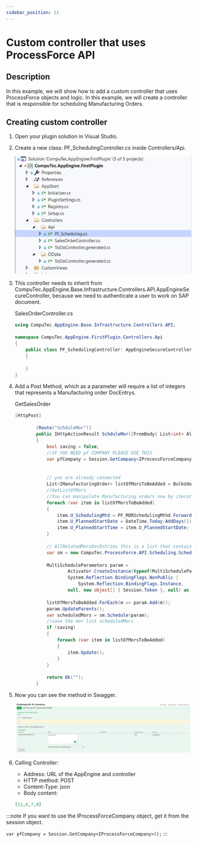 ```yaml
---
sidebar_position: 11
---
```


# Custom controller that uses ProcessForce API

## Description

In this example, we will show how to add a custom controller that uses ProcessForce objects and logic. In this example, we will create a controller that is responsible for scheduling Manufacturing Orders.

## Creating custom controller

1. Open your plugin solution in Visual Studio.
2. Create a new class: PF_SchedulingController.cs inside Controllers/Api.

    ![List](./media/custom-controller-pf-api/cc-pf-api-01.webp)
3. This controller needs to inherit from CompuTec.AppEngine.Base.Infrastructure.Controllers.API.AppEngineSecureController, because we need to authenticate a user to work on SAP document.

    SalesOrderController.cs

    ```csharp
    using CompuTec.AppEngine.Base.Infrastructure.Controllers.API;

    namespace CompuTec.AppEngine.FirstPlugin.Controllers.Api
    {
        public class PF_SchedulingController: AppEngineSecureController
        {

        }
    }
    ```

4. Add a Post Method, which as a parameter will require a list of integers that represents a Manufacturing order DocEntrys.

    GetSalesOrder

    ```csharp
    [HttpPost]

            [Route("SchduleMor")]
            public IHttpActionResult SchduleMor([FromBody] List<int> AllRelatedMorsDocEntries)
            {
                bool saving = false;
                //iF YOU NEED pf COMPANY PLEASE USE THIS
                var pfCompany = Session.GetCompany<IProcessForceCompany>();


                // you are already connected
                List<IManufacturingOrder> listOfMorsToBeAdded = BulkUdoConverter.GetBulkObjects<IManufacturingOrder, int>(Session.Token, ObjectTypes.ManufacturingOrder, AllRelatedMorsDocEntries);
                //GetListOfMors
                //You can manipulate Manufacturing orders now by iterating them and injest all the logic
                foreach (var item in listOfMorsToBeAdded)
                {
                    item.U_SchedulingMtd = PF_MORSchedulingMthd.Forward;
                    item.U_PlannedStartDate = DateTime.Today.AddDays(1);
                    item.U_PlannedStartTime = item.U_PlannedStartDate;
                }

                // AllRelatedMorsDocEntries this is a list that contains docentry of MORS to be scheduled on one run
                var sm = new CompuTec.ProcessForce.API.Scheduling.ScheduleManager(Session.Token);

                MultiScheduleParameters param =
                        Activator.CreateInstance(typeof(MultiScheduleParameters),
                        System.Reflection.BindingFlags.NonPublic |
                            System.Reflection.BindingFlags.Instance,
                        null, new object[] { Session.Token }, null) as MultiScheduleParameters;

                listOfMorsToBeAdded.ForEach(m => param.Add(m));
                param.UpdateParents();
                var scheduledMors = sm.Schedule(param);
                //save the mor list scheduledMors
                if (saving)
                {
                    foreach (var item in listOfMorsToBeAdded)
                    {
                        item.Update();
                    }
                }

                return Ok("");
            }
    ```

5. Now you can see the method in Swagger.

    ![List](./media/custom-controller-pf-api/cc-pf-api-02.webp)
6. Calling Controller:

    - Address: URL of the AppEngine and controller
    - HTTP method: POST
    - Content-Type: json
    - Body content:

    ```json
    [11,6,7,8]
    ```

:::note
If you want to use the IProcessForceCompany object, get it from the session object.

`var pfCompany = Session.GetCompany<IProcessForceCompany>();`
:::
